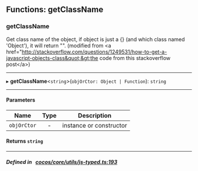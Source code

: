 ## Functions: getClassName

### getClassName

Get class name of the object, if object is just a {} (and which class named &#x27;Object&#x27;), it will return &quot;&quot;.
(modified from &lt;a href&#x3D;&quot;http://stackoverflow.com/questions/1249531/how-to-get-a-javascript-objects-class&quot;&gt;the code from this stackoverflow post&lt;/a&gt;)
___
▸ **getClassName**<`string`\>(`objOrCtor: Object | Function`): `string`
___


#### Parameters

| Name | Type | Description |
| :------: | :------: | :------: |
| `objOrCtor` | - | instance or constructor  |


#### Returns `string` 
___


##### Defined in &nbsp;   [cocos/core/utils/js-typed.ts:193](https://github.com/cocos-creator/engine/blob/c7bf6b8a9/cocos/core/utils/js-typed.ts#L193)&nbsp;
